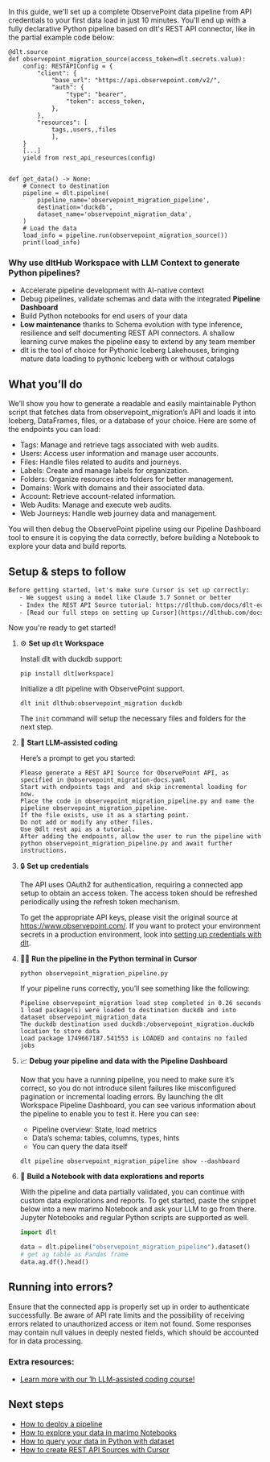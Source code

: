 In this guide, we'll set up a complete ObservePoint data pipeline from API credentials to your first data load in just 10 minutes. You'll end up with a fully declarative Python pipeline based on dlt's REST API connector, like in the partial example code below:

```python-outcome
@dlt.source
def observepoint_migration_source(access_token=dlt.secrets.value):
    config: RESTAPIConfig = {
        "client": {
            "base_url": "https://api.observepoint.com/v2/",
            "auth": {
                "type": "bearer",
                "token": access_token,
            },
        },
        "resources": [
            tags,,users,,files
            ],
    }
    [...]
    yield from rest_api_resources(config)


def get_data() -> None:
    # Connect to destination
    pipeline = dlt.pipeline(
        pipeline_name='observepoint_migration_pipeline',
        destination='duckdb',
        dataset_name='observepoint_migration_data', 
    )
    # Load the data
    load_info = pipeline.run(observepoint_migration_source())
    print(load_info) 
```

### Why use dltHub Workspace with LLM Context to generate Python pipelines?

- Accelerate pipeline development with AI-native context
- Debug pipelines, validate schemas and data with the integrated **Pipeline Dashboard**
- Build Python notebooks for end users of your data
- **Low maintenance** thanks to Schema evolution with type inference, resilience and self documenting REST API connectors. A shallow learning curve makes the pipeline easy to extend by any team member
- dlt is the tool of choice for Pythonic Iceberg Lakehouses, bringing mature data loading to pythonic Iceberg with or without catalogs

## What you’ll do

We’ll show you how to generate a readable and easily maintainable Python script that fetches data from observepoint_migration’s API and loads it into Iceberg, DataFrames, files, or a database of your choice. Here are some of the endpoints you can load:

- Tags: Manage and retrieve tags associated with web audits.
- Users: Access user information and manage user accounts.
- Files: Handle files related to audits and journeys.
- Labels: Create and manage labels for organization.
- Folders: Organize resources into folders for better management.
- Domains: Work with domains and their associated data.
- Account: Retrieve account-related information.
- Web Audits: Manage and execute web audits.
- Web Journeys: Handle web journey data and management.

You will then debug the ObservePoint pipeline using our Pipeline Dashboard tool to ensure it is copying the data correctly, before building a Notebook to explore your data and build reports.

## Setup & steps to follow

```default
Before getting started, let's make sure Cursor is set up correctly:
   - We suggest using a model like Claude 3.7 Sonnet or better
   - Index the REST API Source tutorial: https://dlthub.com/docs/dlt-ecosystem/verified-sources/rest_api/ and add it to context as **@dlt rest api**
   - [Read our full steps on setting up Cursor](https://dlthub.com/docs/dlt-ecosystem/llm-tooling/cursor-restapi#23-configuring-cursor-with-documentation)
```

Now you're ready to get started!

1. ⚙️ **Set up `dlt` Workspace**
    
    Install dlt with duckdb support:
    ```shell
    pip install dlt[workspace]
    ```

    Initialize a dlt pipeline with ObservePoint support.
    ```shell
    dlt init dlthub:observepoint_migration duckdb
    ```

    The `init` command will setup the necessary files and folders for the next step.
    
2. 🤠 **Start LLM-assisted coding**
    
    Here’s a prompt to get you started:
    
    ```prompt
    Please generate a REST API Source for ObservePoint API, as specified in @observepoint_migration-docs.yaml 
    Start with endpoints tags and  and skip incremental loading for now. 
    Place the code in observepoint_migration_pipeline.py and name the pipeline observepoint_migration_pipeline. 
    If the file exists, use it as a starting point. 
    Do not add or modify any other files. 
    Use @dlt rest api as a tutorial. 
    After adding the endpoints, allow the user to run the pipeline with python observepoint_migration_pipeline.py and await further instructions.
    ```

    
3. 🔒 **Set up credentials** 
    
    The API uses OAuth2 for authentication, requiring a connected app setup to obtain an access token. The access token should be refreshed periodically using the refresh token mechanism.
    
    To get the appropriate API keys, please visit the original source at https://www.observepoint.com/.
    If you want to protect your environment secrets in a production environment, look into [setting up credentials with dlt](https://dlthub.com/docs/walkthroughs/add_credentials).
    
4. 🏃‍♀️ **Run the pipeline in the Python terminal in Cursor**
    
    ```shell
    python observepoint_migration_pipeline.py
    ```
    
    If your pipeline runs correctly, you’ll see something like the following:
    
    ```shell
    Pipeline observepoint_migration load step completed in 0.26 seconds
    1 load package(s) were loaded to destination duckdb and into dataset observepoint_migration_data
    The duckdb destination used duckdb:/observepoint_migration.duckdb location to store data
    Load package 1749667187.541553 is LOADED and contains no failed jobs
    ```
    
5. 📈 **Debug your pipeline and data with the Pipeline Dashboard**

    Now that you have a running pipeline, you need to make sure it’s correct, so you do not introduce silent failures like misconfigured pagination or incremental loading errors. By launching the dlt Workspace Pipeline Dashboard, you can see various information about the pipeline to enable you to test it. Here you can see:
    - Pipeline overview: State, load metrics
    - Data’s schema: tables, columns, types, hints
    - You can query the data itself
    
    ```shell
    dlt pipeline observepoint_migration_pipeline show --dashboard
    ```
    
6. 🐍 **Build a Notebook with data explorations and reports**

    With the pipeline and data partially validated, you can continue with custom data explorations and reports. To get started, paste the snippet below into a new marimo Notebook and ask your LLM to go from there. Jupyter Notebooks and regular Python scripts are supported as well.

    
    ```python
    import dlt

   data = dlt.pipeline("observepoint_migration_pipeline").dataset()
   # get ag table as Pandas frame
   data.ag.df().head()
    ```

## Running into errors?

Ensure that the connected app is properly set up in order to authenticate successfully. Be aware of API rate limits and the possibility of receiving errors related to unauthorized access or item not found. Some responses may contain null values in deeply nested fields, which should be accounted for in data processing.

### Extra resources:

- [Learn more with our 1h LLM-assisted coding course!](https://www.youtube.com/watch?v=GGid70rnJuM)

## Next steps

- [How to deploy a pipeline](https://dlthub.com/docs/walkthroughs/deploy-a-pipeline)
- [How to explore your data in marimo Notebooks](https://dlthub.com/docs/general-usage/dataset-access/marimo)
- [How to query your data in Python with dataset](https://dlthub.com/docs/general-usage/dataset-access/dataset)
- [How to create REST API Sources with Cursor](https://dlthub.com/docs/dlt-ecosystem/llm-tooling/cursor-restapi)